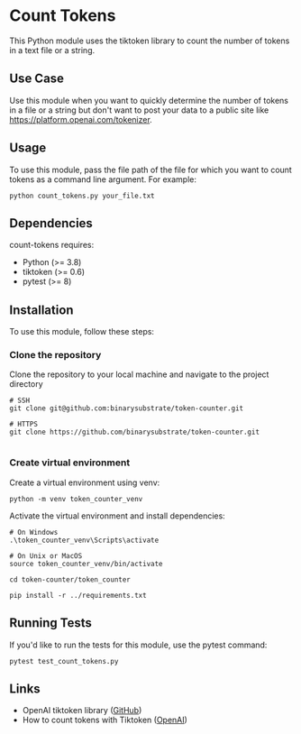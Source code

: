 # Count Tokens

This Python module uses the tiktoken library to count the number of tokens in a text file or a string.

## Use Case

Use this module when you want to quickly determine the number of tokens in a file or a string but don't want to post your data to a public site like <https://platform.openai.com/tokenizer>.

## Usage

To use this module, pass the file path of the file for which you want to count tokens as a command line argument. For example:

`python count_tokens.py your_file.txt`

## Dependencies

count-tokens requires:

- Python (>= 3.8)
- tiktoken (>= 0.6)
- pytest (>= 8)

## Installation

To use this module, follow these steps:

### Clone the repository

Clone the repository to your local machine and navigate to the project directory

```shell
# SSH
git clone git@github.com:binarysubstrate/token-counter.git

# HTTPS
git clone https://github.com/binarysubstrate/token-counter.git


```

### Create virtual environment

Create a virtual environment using venv:

```shell
python -m venv token_counter_venv
```

Activate the virtual environment and install dependencies:

```shell
# On Windows
.\token_counter_venv\Scripts\activate

# On Unix or MacOS
source token_counter_venv/bin/activate

cd token-counter/token_counter

pip install -r ../requirements.txt
```

## Running Tests

If you'd like to run the tests for this module, use the pytest command:

`pytest test_count_tokens.py`

## Links

- OpenAI tiktoken library ([GitHub](https://github.com/openai/tiktoken))
- How to count tokens with Tiktoken ([OpenAI](https://cookbook.openai.com/examples/how_to_count_tokens_with_tiktoken))
